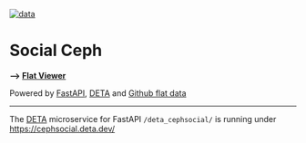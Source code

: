 [![data](https://github.com/horsto/cephsocial/actions/workflows/flat.yml/badge.svg?branch=main)](https://github.com/horsto/cephsocial/actions/workflows/flat.yml)

# Social Ceph
<b>--> <a href="https://flatgithub.com/horsto/cephsocial" target="_blank">Flat Viewer</a></b>

Powered by [FastAPI](https://fastapi.tiangolo.com/), [DETA](https://www.deta.sh/) and [Github flat data](https://octo.github.com/projects/flat-data)

---
The [DETA](https://www.deta.sh/) microservice for FastAPI `/deta_cephsocial/` is running under https://cephsocial.deta.dev/ 